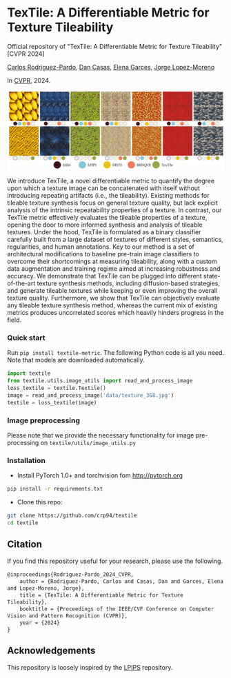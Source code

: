# TexTile: A Differentiable Metric for Texture Tileability

Official repository of "TexTile: A Differentiable Metric for Texture Tileability" [CVPR 2024]

[Carlos Rodriguez-Pardo](https://richzhang.github.io/), [Dan Casas](https://dancasas.github.io/), [Elena Garces](https://www.elenagarces.es/), [Jorge Lopez-Moreno](http://www.jorg3.com/)

In [CVPR](https://arxiv.org/abs/2403.12961v1), 2024.


<img src='data/teaser.png' width=1200>

We introduce TexTile, a novel differentiable metric to quantify the degree upon which a texture image can be concatenated with itself without introducing repeating artifacts (i.e., the tileability). Existing methods for tileable texture synthesis focus on general texture quality, but lack explicit analysis of the intrinsic repeatability properties of a texture. In contrast, our TexTile metric effectively evaluates the tileable properties of a texture, opening the door to more informed synthesis and analysis of tileable textures. Under the hood, TexTile is formulated as a binary classifier carefully built from a large dataset of textures of different styles, semantics, regularities, and human annotations. Key to our method is a set of architectural modifications to baseline pre-train image classifiers to overcome their shortcomings at measuring tileability, along with a custom data augmentation and training regime aimed at increasing robustness and accuracy. We demonstrate that TexTile can be plugged into different state-of-the-art texture synthesis methods, including diffusion-based strategies, and generate tileable textures while keeping or even improving the overall texture quality. Furthermore, we show that TexTile can objectively evaluate any tileable texture synthesis method, whereas the current mix of existing metrics produces uncorrelated scores which heavily hinders progress in the field.


### Quick start

Run `pip install textile-metric`. The following Python code is all you need. Note that models are downloaded automatically.
```python
import textile
from textile.utils.image_utils import read_and_process_image
loss_textile = textile.Textile() 
image = read_and_process_image('data/texture_368.jpg')
textile = loss_textile(image)
```

### Image preprocessing
Please note that we provide the necessary functionality for image pre-processing on `textile/utils/image_utils.py`

### Installation
- Install PyTorch 1.0+ and torchvision fom http://pytorch.org

```bash
pip install -r requirements.txt
```
- Clone this repo:
```bash
git clone https://github.com/crp94/textile
cd textile
```


## Citation

If you find this repository useful for your research, please use the following.

```
@inproceedings{Rodriguez-Pardo_2024_CVPR,
    author = {Rodriguez-Pardo, Carlos and Casas, Dan and Garces, Elena and Lopez-Moreno, Jorge},
    title = {TexTile: A Differentiable Metric for Texture Tileability},
    booktitle = {Proceedings of the IEEE/CVF Conference on Computer Vision and Pattern Recognition (CVPR)}, 
    year = {2024}
}
```


## Acknowledgements

This repository is loosely inspired by the [LPIPS](https://github.com/richzhang/PerceptualSimilarity) repository. 